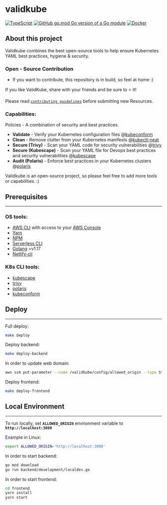 # validkube

[![TypeScript](https://badgen.net/badge/icon/typescript?icon=typescript&label)](https://typescriptlang.org)
[![GitHub go.mod Go version of a Go module](https://img.shields.io/github/go-mod/go-version/gomods/athens.svg)](https://github.com/gomods/athens) [![Docker](https://badgen.net/badge/icon/docker?icon=docker&label)](https://https://docker.com/)

## About this project

Validkube combines the best open-source tools to help ensure Kubernetes YAML best practices, hygiene & security.

### Open - Source Contribution

* If you want to contribute, this repository is in build, so feel at home :)

If you like ValidKube, share with your friends and be sure to ⭐ it!

Please read [`contributing guidelines`](/contributing.md) before submitting new Resources.

### Capabilities:

Policies - A combination of security and best practices.

- **Validate** - Verify your Kubernetes configuration files @[kubeconform](https://github.com/yannh/kubeconform)
- **Clean** - Remove clutter from your Kubernetes manifests @[kubectl-neat](https://github.com/itaysk/kubectl-neat)
- **Secure (Trivy)** - Scan your YAML code for security vulnerabilities @[trivy](https://github.com/aquasecurity/trivy)
- **Secure (Kubescape)** - Scan your YAML file for Devops best practices and security vulnerabilities @[kubescape](https://github.com/armosec/kubescape)
- **Audit (Polaris)** - Enforce best practices in your Kubernetes clusters @[polaris](https://github.com/FairwindsOps/polaris)

Validkube is an open-source project, so please feel free to add more tools or capabilities. :)

## Prerequisites

---

### OS tools:
- [AWS CLI](https://docs.aws.amazon.com/cli/latest/userguide/getting-started-install.html) with access to your [AWS Console](https://console.aws.amazon.com/)
- [Yarn](https://yarnpkg.com/getting-started/install)
- [NPM](https://docs.npmjs.com/downloading-and-installing-node-js-and-npm)
- [Serverless CLI](https://www.serverless.com/framework/docs/getting-started/)
- [Golang](https://go.dev/doc/install) >v1.17
- [Netlify-cli](https://docs.netlify.com/cli/get-started/)
### K8s CLI tools:
  - [kubescape](https://docs.netlify.com/cli/get-started/)
  - [trivy](https://aquasecurity.github.io/trivy/latest/getting-started/installation/)
  - [polaris](https://polaris.docs.fairwinds.com/infrastructure-as-code/#install-the-cli)
  - [kubeconform](https://github.com/yannh/kubeconform#installation)

## Deploy

---

Full deploy:

```bash
make deploy
```

Deploy backend:

```bash
make deploy-backend
```

In order to update web domain:

```bash
aws ssm put-parameter --name /validkube/config/allowed_origin --type String --value {frontend-domain} --overwrite
```

Deploy frontend:

```bash
make deploy-frontend
```

## Local Environment

---

To run locally, set **`ALLOWED_ORIGIN`** environment variable to **`http://localhost:3000`**

Example in Linux:

```bash
export ALLOWED_ORIGIN='http://localhost:3000'
```

In order to start backend:

```bash
go mod download
go run backend/development/localdev.go
```

In order to start frontend:

```bash
cd frontend
yarn install
yarn start
```
